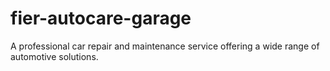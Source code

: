 # fier-autocare-garage
A professional car repair and maintenance service offering a wide range of automotive solutions.
